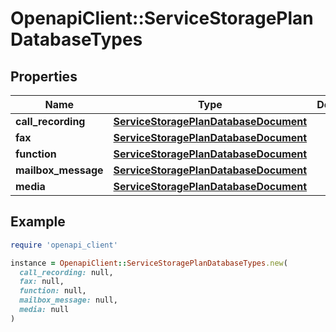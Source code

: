 # OpenapiClient::ServiceStoragePlanDatabaseTypes

## Properties

| Name | Type | Description | Notes |
| ---- | ---- | ----------- | ----- |
| **call_recording** | [**ServiceStoragePlanDatabaseDocument**](ServiceStoragePlanDatabaseDocument.md) |  | [optional] |
| **fax** | [**ServiceStoragePlanDatabaseDocument**](ServiceStoragePlanDatabaseDocument.md) |  | [optional] |
| **function** | [**ServiceStoragePlanDatabaseDocument**](ServiceStoragePlanDatabaseDocument.md) |  | [optional] |
| **mailbox_message** | [**ServiceStoragePlanDatabaseDocument**](ServiceStoragePlanDatabaseDocument.md) |  | [optional] |
| **media** | [**ServiceStoragePlanDatabaseDocument**](ServiceStoragePlanDatabaseDocument.md) |  | [optional] |

## Example

```ruby
require 'openapi_client'

instance = OpenapiClient::ServiceStoragePlanDatabaseTypes.new(
  call_recording: null,
  fax: null,
  function: null,
  mailbox_message: null,
  media: null
)
```

